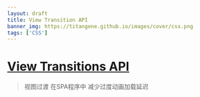 ```yaml
---
layout: draft
title: View Transition API
banner_img: https://titangene.github.io/images/cover/css.png
tags: ['CSS']
---
```


# [View Transitions API](https://developer.mozilla.org/zh-CN/docs/Web/API/View_Transition_API)
> 视图过渡 在SPA程序中 减少过度动画加载延迟